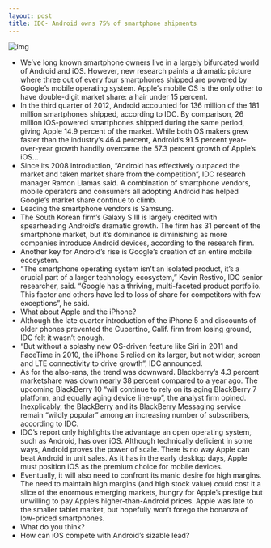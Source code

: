 ```yaml
---
layout: post
title: IDC- Android owns 75% of smartphone shipments
---
```

![img](http://media.idownloadblog.com/wp-content/uploads/2012/07/galaxy-nexus-ics_large_extra_large.jpeg)
* We’ve long known smartphone owners live in a largely bifurcated world of Android and iOS. However, new research paints a dramatic picture where three out of every four smartphones shipped are powered by Google’s mobile operating system. Apple’s mobile OS is the only other to have double-digit market share: a hair under 15 percent.
* In the third quarter of 2012, Android accounted for 136 million of the 181 million smartphones shipped, according to IDC. By comparison, 26 million iOS-powered smartphones shipped during the same period, giving Apple 14.9 percent of the market. While both OS makers grew faster than the industry’s 46.4 percent, Android’s 91.5 percent year-over-year growth handily overcame the 57.3 percent growth of Apple’s iOS…
* Since its 2008 introduction, “Android has effectively outpaced the market and taken market share from the competition”, IDC research manager Ramon Llamas said. A combination of smartphone vendors, mobile operators and consumers all adopting Android has helped Google’s market share continue to climb.
* Leading the smartphone vendors is Samsung.
* The South Korean firm’s Galaxy S III is largely credited with spearheading Android’s dramatic growth. The firm has 31 percent of the smartphone market, but it’s dominance is diminishing as more companies introduce Android devices, according to the research firm.
* Another key for Android’s rise is Google’s creation of an entire mobile ecosystem.
* “The smartphone operating system isn’t an isolated product, it’s a crucial part of a larger technology ecosystem,” Kevin Restivo, IDC senior researcher, said. “Google has a thriving, multi-faceted product portfolio. This factor and others have led to loss of share for competitors with few exceptions”, he said.
* What about Apple and the iPhone?
* Although the late quarter introduction of the iPhone 5 and discounts of older phones prevented the Cupertino, Calif. firm from losing ground, IDC felt it wasn’t enough.
* “But without a splashy new OS-driven feature like Siri in 2011 and FaceTime in 2010, the iPhone 5 relied on its larger, but not wider, screen and LTE connectivity to drive growth”, IDC announced.
* As for the also-rans, the trend was downward. Blackberry’s 4.3 percent marketshare was down nearly 38 percent compared to a year ago. The upcoming BlackBerry 10 “will continue to rely on its aging BlackBerry 7 platform, and equally aging device line-up”, the analyst firm opined. Inexplicably, the BlackBerry and its BlackBerry Messaging service remain “wildly popular” among an increasing number of subscribers, according to IDC.
* IDC’s report only highlights the advantage an open operating system, such as Android, has over iOS. Although technically deficient in some ways, Android proves the power of scale. There is no way Apple can beat Android in unit sales. As it has in the early desktop days, Apple must position iOS as the premium choice for mobile devices.
* Eventually, it will also need to confront its manic desire for high margins. The need to maintain high margins (and high stock value) could cost it a slice of the enormous emerging markets, hungry for Apple’s prestige but unwilling to pay Apple’s higher-than-Android prices. Apple was late to the smaller tablet market, but hopefully won’t forego the bonanza of low-priced smartphones.
* What do you think?
* How can iOS compete with Android’s sizable lead?

